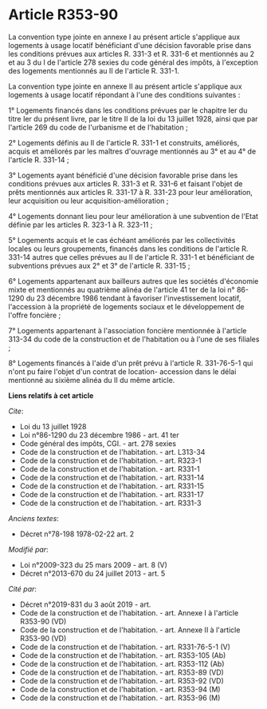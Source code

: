 # Article R353-90

La convention type jointe en annexe I au présent article s'applique aux logements à usage locatif bénéficiant d'une décision
favorable prise dans les conditions prévues aux articles R. 331-3 et R. 331-6 et mentionnés au 2 et au 3 du I de l'article
278 sexies du code général des impôts, à l'exception des logements mentionnés au II de l'article R. 331-1. 

La convention type jointe en annexe II au présent article s'applique aux logements à usage locatif répondant à l'une des
conditions suivantes : 

1° Logements financés dans les conditions prévues par le chapitre Ier du titre Ier du présent livre, par le titre II de la
loi du 13 juillet 1928, ainsi que par l'article 269 du code de l'urbanisme et de l'habitation ; 

2° Logements définis au II de l'article R. 331-1 et construits, améliorés, acquis et améliorés par les maîtres d'ouvrage
mentionnés au 3° et au 4° de l'article R. 331-14 ; 

3° Logements ayant bénéficié d'une décision favorable prise dans les conditions prévues aux articles R. 331-3 et R. 331-6 et
faisant l'objet de prêts mentionnés aux articles R. 331-17 à R. 331-23 pour leur amélioration, leur acquisition ou leur
acquisition-amélioration ; 

4° Logements donnant lieu pour leur amélioration à une subvention de l'Etat définie par les articles R. 323-1 à R. 323-11 ; 

5° Logements acquis et le cas échéant améliorés par les collectivités locales ou leurs groupements, financés dans les
conditions de l'article R. 331-14 autres que celles prévues au II de l'article R. 331-1 et bénéficiant de subventions prévues
aux 2° et 3° de l'article R. 331-15 ; 

6° Logements appartenant aux bailleurs autres que les sociétés d'économie mixte et mentionnés au quatrième alinéa de
l'article 41 ter de la loi n° 86-1290 du 23 décembre 1986 tendant à favoriser l'investissement locatif, l'accession à la
propriété de logements sociaux et le développement de l'offre foncière ; 

7° Logements appartenant à l'association foncière mentionnée à l'article 313-34 du code de la construction et de l'habitation
ou à l'une de ses filiales ; 

8° Logements financés à l'aide d'un prêt prévu à l'article R. 331-76-5-1 qui n'ont pu faire l'objet d'un contrat de location-
accession dans le délai mentionné au sixième alinéa du II du même article.

**Liens relatifs à cet article**

_Cite_:

  - Loi du 13 juillet 1928
  - Loi n°86-1290 du 23 décembre 1986 - art. 41 ter
  - Code général des impôts, CGI. - art. 278 sexies
  - Code de la construction et de l'habitation. - art. L313-34
  - Code de la construction et de l'habitation. - art. R323-1
  - Code de la construction et de l'habitation. - art. R331-1
  - Code de la construction et de l'habitation. - art. R331-14
  - Code de la construction et de l'habitation. - art. R331-15
  - Code de la construction et de l'habitation. - art. R331-17
  - Code de la construction et de l'habitation. - art. R331-3

_Anciens textes_:

  - Décret n°78-198 1978-02-22 art. 2

_Modifié par_:

  - Loi n°2009-323 du 25 mars 2009 - art. 8 (V)
  - Décret n°2013-670 du 24 juillet 2013 - art. 5

_Cité par_:

  - Décret n°2019-831 du 3 août 2019 - art.
  - Code de la construction et de l'habitation. - art. Annexe I à l'article R353-90 (VD)
  - Code de la construction et de l'habitation. - art. Annexe II à l'article R353-90 (VD)
  - Code de la construction et de l'habitation. - art. R331-76-5-1 (V)
  - Code de la construction et de l'habitation. - art. R353-105 (Ab)
  - Code de la construction et de l'habitation. - art. R353-112 (Ab)
  - Code de la construction et de l'habitation. - art. R353-89 (VD)
  - Code de la construction et de l'habitation. - art. R353-92 (VD)
  - Code de la construction et de l'habitation. - art. R353-94 (M)
  - Code de la construction et de l'habitation. - art. R353-96 (M)
